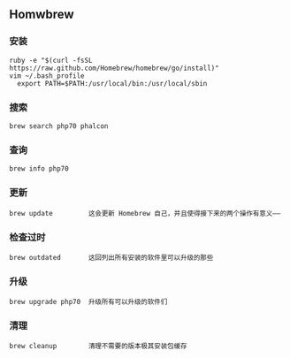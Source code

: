 ## Homwbrew

### 安装
~~~
ruby -e "$(curl -fsSL https://raw.github.com/Homebrew/homebrew/go/install)"
vim ~/.bash_profile
  export PATH=$PATH:/usr/local/bin:/usr/local/sbin
~~~

### 搜索
~~~
brew search php70 phalcon
~~~

### 查询
~~~
brew info php70
~~~

### 更新
~~~
brew update         这会更新 Homebrew 自己，并且使得接下来的两个操作有意义——
~~~

### 检查过时
~~~
brew outdated       这回列出所有安装的软件里可以升级的那些
~~~

### 升级
~~~
brew upgrade php70  升级所有可以升级的软件们
~~~

### 清理
~~~
brew cleanup        清理不需要的版本极其安装包缓存
~~~
